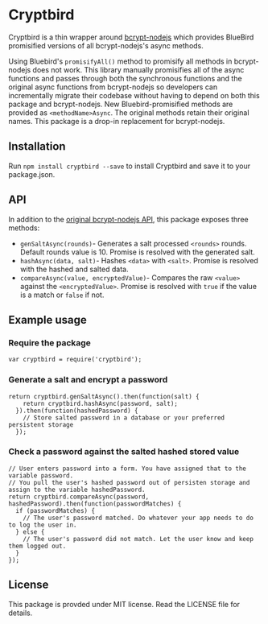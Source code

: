 # Cryptbird

Cryptbird is a thin wrapper around [bcrypt-nodejs](https://github.com/shaneGirish/bcrypt-nodejs) which provides BlueBird promisified versions of all bcrypt-nodejs's async methods.

Using Bluebird's `promisifyAll()` method to promisify all methods in bcrypt-nodejs does not work. This library manually promisifies all of the async functions and passes through both the synchronous functions and the original async functions from bcrypt-nodejs so developers can incrementally migrate their codebase without having to depend on both this package and bcrypt-nodejs. New Bluebird-promisified methods are provided as `<methodName>Async`. The original methods retain their original names. This package is a drop-in replacement for bcrypt-nodejs.

## Installation

Run `npm install cryptbird --save` to install Cryptbird and save it to your package.json.

## API

In addition to the [original bcrypt-nodejs API](https://github.com/shaneGirish/bcrypt-nodejs#api), this package exposes three methods:

* `genSaltAsync(rounds)`- Generates a salt processed `<rounds>` rounds. Default rounds value is 10. Promise is resolved with the generated salt.
* `hashAsync(data, salt)`- Hashes `<data>` with `<salt>`. Promise is resolved with the hashed and salted data.
* `compareAsync(value, encryptedValue)`- Compares the raw `<value>` against the `<encryptedValue>`. Promise is resolved with `true` if the value is a match or `false` if not.


## Example usage

### Require the package

```
var cryptbird = require('cryptbird');
```

### Generate a salt and encrypt a password

```
return cryptbird.genSaltAsync().then(function(salt) {
    return cryptbird.hashAsync(password, salt);
  }).then(function(hashedPassword) {
    // Store salted password in a database or your preferred persistent storage
  });
```

### Check a password against the salted hashed stored value

```
// User enters password into a form. You have assigned that to the variable password.
// You pull the user's hashed password out of persisten storage and assign to the variable hashedPassword.
return cryptbird.compareAsync(password, hashedPassword).then(function(passwordMatches) {
  if (passwordMatches) {
    // The user's password matched. Do whatever your app needs to do to log the user in.
  } else {
    // The user's password did not match. Let the user know and keep them logged out.
  }
});
```

## License

This package is provded under MIT license. Read the LICENSE file for details.
